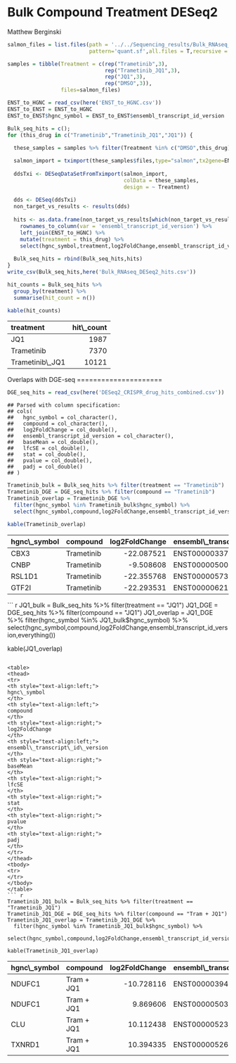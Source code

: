 Bulk Compound Treatment DESeq2
================
Matthew Berginski

``` r
salmon_files = list.files(path = '../../Sequencing_results/Bulk_RNAseq_drug_treatments/salmon_alignment/',
                          pattern='quant.sf',all.files = T,recursive = T, full.names = T)

samples = tibble(Treatment = c(rep("Trametinib",3), 
                               rep("Trametinib_JQ1",3),
                               rep("JQ1",3),
                               rep("DMSO",3)),
                 files=salmon_files)

ENST_to_HGNC = read_csv(here('ENST_to_HGNC.csv'))
ENST_to_ENST = ENST_to_HGNC
ENST_to_ENST$hgnc_symbol = ENST_to_ENST$ensembl_transcript_id_version

Bulk_seq_hits = c();
for (this_drug in c("Trametinib","Trametinib_JQ1","JQ1")) {
  
  these_samples = samples %>% filter(Treatment %in% c("DMSO",this_drug))

  salmon_import = tximport(these_samples$files,type="salmon",tx2gene=ENST_to_ENST)
  
  ddsTxi <- DESeqDataSetFromTximport(salmon_import,
                                     colData = these_samples,
                                     design = ~ Treatment)
  
  dds <- DESeq(ddsTxi)
  non_target_vs_results <- results(dds)
  
  hits <- as.data.frame(non_target_vs_results[which(non_target_vs_results$padj < 0.05),]) %>%
    rownames_to_column(var = 'ensembl_transcript_id_version') %>%
    left_join(ENST_to_HGNC) %>%
    mutate(treatment = this_drug) %>%
    select(hgnc_symbol,treatment,log2FoldChange,ensembl_transcript_id_version,everything())
  
  Bulk_seq_hits = rbind(Bulk_seq_hits,hits)
}
write_csv(Bulk_seq_hits,here('Bulk_RNAseq_DESeq2_hits.csv'))
```

``` r
hit_counts = Bulk_seq_hits %>%
  group_by(treatment) %>%
  summarise(hit_count = n())

kable(hit_counts)
```

<table>
<thead>
<tr>
<th style="text-align:left;">
treatment
</th>
<th style="text-align:right;">
hit\_count
</th>
</tr>
</thead>
<tbody>
<tr>
<td style="text-align:left;">
JQ1
</td>
<td style="text-align:right;">
1987
</td>
</tr>
<tr>
<td style="text-align:left;">
Trametinib
</td>
<td style="text-align:right;">
7370
</td>
</tr>
<tr>
<td style="text-align:left;">
Trametinib\_JQ1
</td>
<td style="text-align:right;">
10121
</td>
</tr>
</tbody>
</table>
Overlaps with DGE-seq
=====================

``` r
DGE_seq_hits = read_csv(here('DESeq2_CRISPR_drug_hits_combined.csv'))
```

    ## Parsed with column specification:
    ## cols(
    ##   hgnc_symbol = col_character(),
    ##   compound = col_character(),
    ##   log2FoldChange = col_double(),
    ##   ensembl_transcript_id_version = col_character(),
    ##   baseMean = col_double(),
    ##   lfcSE = col_double(),
    ##   stat = col_double(),
    ##   pvalue = col_double(),
    ##   padj = col_double()
    ## )

``` r
Trametinib_bulk = Bulk_seq_hits %>% filter(treatment == "Trametinib")
Trametinib_DGE = DGE_seq_hits %>% filter(compound == "Trametinib")
Trametinib_overlap = Trametinib_DGE %>% 
  filter(hgnc_symbol %in% Trametinib_bulk$hgnc_symbol) %>%
  select(hgnc_symbol,compound,log2FoldChange,ensembl_transcript_id_version,everything())

kable(Trametinib_overlap)
```

<table>
<thead>
<tr>
<th style="text-align:left;">
hgnc\_symbol
</th>
<th style="text-align:left;">
compound
</th>
<th style="text-align:right;">
log2FoldChange
</th>
<th style="text-align:left;">
ensembl\_transcript\_id\_version
</th>
<th style="text-align:right;">
baseMean
</th>
<th style="text-align:right;">
lfcSE
</th>
<th style="text-align:right;">
stat
</th>
<th style="text-align:right;">
pvalue
</th>
<th style="text-align:right;">
padj
</th>
</tr>
</thead>
<tbody>
<tr>
<td style="text-align:left;">
CBX3
</td>
<td style="text-align:left;">
Trametinib
</td>
<td style="text-align:right;">
-22.087521
</td>
<td style="text-align:left;">
ENST00000337620.8
</td>
<td style="text-align:right;">
24.04756
</td>
<td style="text-align:right;">
3.193074
</td>
<td style="text-align:right;">
-6.917323
</td>
<td style="text-align:right;">
0.00e+00
</td>
<td style="text-align:right;">
0.0000000
</td>
</tr>
<tr>
<td style="text-align:left;">
CNBP
</td>
<td style="text-align:left;">
Trametinib
</td>
<td style="text-align:right;">
-9.508608
</td>
<td style="text-align:left;">
ENST00000500450.6
</td>
<td style="text-align:right;">
68.29618
</td>
<td style="text-align:right;">
2.285941
</td>
<td style="text-align:right;">
-4.159603
</td>
<td style="text-align:right;">
3.19e-05
</td>
<td style="text-align:right;">
0.0325381
</td>
</tr>
<tr>
<td style="text-align:left;">
RSL1D1
</td>
<td style="text-align:left;">
Trametinib
</td>
<td style="text-align:right;">
-22.355768
</td>
<td style="text-align:left;">
ENST00000573618.5
</td>
<td style="text-align:right;">
29.64767
</td>
<td style="text-align:right;">
3.191343
</td>
<td style="text-align:right;">
-7.005128
</td>
<td style="text-align:right;">
0.00e+00
</td>
<td style="text-align:right;">
0.0000000
</td>
</tr>
<tr>
<td style="text-align:left;">
GTF2I
</td>
<td style="text-align:left;">
Trametinib
</td>
<td style="text-align:right;">
-22.293531
</td>
<td style="text-align:left;">
ENST00000621040.4
</td>
<td style="text-align:right;">
28.00058
</td>
<td style="text-align:right;">
3.191485
</td>
<td style="text-align:right;">
-6.985317
</td>
<td style="text-align:right;">
0.00e+00
</td>
<td style="text-align:right;">
0.0000000
</td>
</tr>
</tbody>
</table>
``` r
JQ1_bulk = Bulk_seq_hits %>% filter(treatment == "JQ1")
JQ1_DGE = DGE_seq_hits %>% filter(compound == "JQ1")
JQ1_overlap = JQ1_DGE %>% 
  filter(hgnc_symbol %in% JQ1_bulk$hgnc_symbol) %>%
  select(hgnc_symbol,compound,log2FoldChange,ensembl_transcript_id_version,everything())

kable(JQ1_overlap)
```

<table>
<thead>
<tr>
<th style="text-align:left;">
hgnc\_symbol
</th>
<th style="text-align:left;">
compound
</th>
<th style="text-align:right;">
log2FoldChange
</th>
<th style="text-align:left;">
ensembl\_transcript\_id\_version
</th>
<th style="text-align:right;">
baseMean
</th>
<th style="text-align:right;">
lfcSE
</th>
<th style="text-align:right;">
stat
</th>
<th style="text-align:right;">
pvalue
</th>
<th style="text-align:right;">
padj
</th>
</tr>
</thead>
<tbody>
<tr>
</tr>
</tbody>
</table>
``` r
Trametinib_JQ1_bulk = Bulk_seq_hits %>% filter(treatment == "Trametinib_JQ1")
Trametinib_JQ1_DGE = DGE_seq_hits %>% filter(compound == "Tram + JQ1")
Trametinib_JQ1_overlap = Trametinib_JQ1_DGE %>% 
  filter(hgnc_symbol %in% Trametinib_JQ1_bulk$hgnc_symbol) %>%
  select(hgnc_symbol,compound,log2FoldChange,ensembl_transcript_id_version,everything())

kable(Trametinib_JQ1_overlap)
```

<table>
<thead>
<tr>
<th style="text-align:left;">
hgnc\_symbol
</th>
<th style="text-align:left;">
compound
</th>
<th style="text-align:right;">
log2FoldChange
</th>
<th style="text-align:left;">
ensembl\_transcript\_id\_version
</th>
<th style="text-align:right;">
baseMean
</th>
<th style="text-align:right;">
lfcSE
</th>
<th style="text-align:right;">
stat
</th>
<th style="text-align:right;">
pvalue
</th>
<th style="text-align:right;">
padj
</th>
</tr>
</thead>
<tbody>
<tr>
<td style="text-align:left;">
NDUFC1
</td>
<td style="text-align:left;">
Tram + JQ1
</td>
<td style="text-align:right;">
-10.728116
</td>
<td style="text-align:left;">
ENST00000394225.6
</td>
<td style="text-align:right;">
161.73668
</td>
<td style="text-align:right;">
2.300238
</td>
<td style="text-align:right;">
-4.663916
</td>
<td style="text-align:right;">
3.10e-06
</td>
<td style="text-align:right;">
0.0046620
</td>
</tr>
<tr>
<td style="text-align:left;">
NDUFC1
</td>
<td style="text-align:left;">
Tram + JQ1
</td>
<td style="text-align:right;">
9.869606
</td>
<td style="text-align:left;">
ENST00000503453.5
</td>
<td style="text-align:right;">
83.24251
</td>
<td style="text-align:right;">
2.318026
</td>
<td style="text-align:right;">
4.257763
</td>
<td style="text-align:right;">
2.06e-05
</td>
<td style="text-align:right;">
0.0206850
</td>
</tr>
<tr>
<td style="text-align:left;">
CLU
</td>
<td style="text-align:left;">
Tram + JQ1
</td>
<td style="text-align:right;">
10.112438
</td>
<td style="text-align:left;">
ENST00000523500.5
</td>
<td style="text-align:right;">
98.21545
</td>
<td style="text-align:right;">
2.311465
</td>
<td style="text-align:right;">
4.374904
</td>
<td style="text-align:right;">
1.21e-05
</td>
<td style="text-align:right;">
0.0136914
</td>
</tr>
<tr>
<td style="text-align:left;">
TXNRD1
</td>
<td style="text-align:left;">
Tram + JQ1
</td>
<td style="text-align:right;">
10.394335
</td>
<td style="text-align:left;">
ENST00000526691.5
</td>
<td style="text-align:right;">
119.41084
</td>
<td style="text-align:right;">
2.319913
</td>
<td style="text-align:right;">
4.480485
</td>
<td style="text-align:right;">
7.40e-06
</td>
<td style="text-align:right;">
0.0095922
</td>
</tr>
</tbody>
</table>

